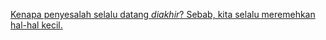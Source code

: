 [Kenapa penyesalah selalu datang *diakhir*? Sebab, kita selalu meremehkan hal-hal kecil]()[.](https://drive.google.com/drive/folders/1-isdr05xMxAgZetMM8A-6wxcaFjqsh_C?usp=sharing)
